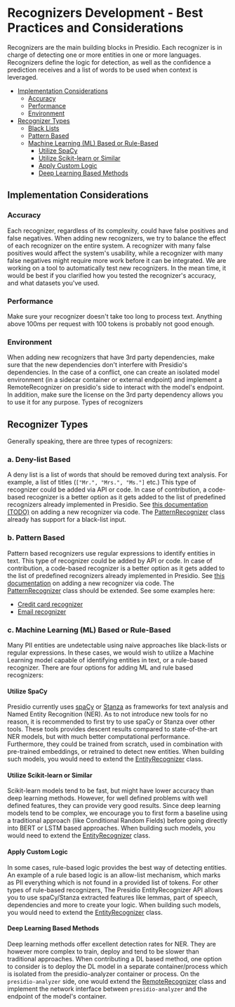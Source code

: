 # Recognizers Development - Best Practices and Considerations

Recognizers are the main building blocks in Presidio. Each recognizer is in charge of detecting one or more entities in one or more languages.
Recognizers define the logic for detection, as well as the confidence a prediction receives and a list of words to be used when context is leveraged.

- [Implementation Considerations](#implementation-considerations)
  - [Accuracy](#accuracy)
  - [Performance](#performance)
  - [Environment](#environment)
- [Recognizer Types](#recognizers-types)
  - [Black Lists](#a-black-lists)
  - [Pattern Based](#b-pattern-based)
  - [Machine Learning (ML) Based or Rule-Based](#c-machine-learning--ml--based-or-rule-based)
    - [Utilize SpaCy](#utilize-spacy)
    - [Utilize Scikit-learn or Similar](#utilize-scikit-learn-or-similar)
    - [Apply Custom Logic](#apply-custom-logic)
    - [Deep Learning Based Methods](#deep-learning-based-methods)

## Implementation Considerations

### Accuracy

Each recognizer, regardless of its complexity, could have false positives and false negatives. When adding new recognizers, we try to balance the effect of each recognizer on the entire system. A recognizer with many false positives would affect the system's usability, while a recognizer with many false negatives might require more work before it can be integrated. We are working on a tool to automatically test new recognizers. In the mean time, it would be best if you clarified how you tested the recognizer's accuracy, and what datasets you've used.

### Performance

Make sure your recognizer doesn't take too long to process text. Anything above 100ms per request with 100 tokens is probably not good enough.

### Environment

When adding new recognizers that have 3rd party dependencies, make sure that the new dependencies don't interfere with Presidio's dependencies. In the case of a conflict, one can create an isolated model environment (in a sidecar container or external endpoint) and implement a RemoteRecognizer on presidio's side to interact with the model's endpoint. In addition, make sure the license on the 3rd party dependency allows you to use it for any purpose.
Types of recognizers

## Recognizer Types

Generally speaking, there are three types of recognizers:

### a. Deny-list Based

A deny list is a list of words that should be removed during text analysis. For example, a list of titles (`["Mr.", "Mrs.", "Ms."]` etc.)
This type of recognizer could be added via API or code. In case of contribution, a code-based recognizer is a better option as it gets added to the list of predefined recognizers already implemented in Presidio.
See [this documentation (TODO)]() on adding a new recognizer via code. The [PatternRecognizer](/presidio-analyzer/presidio_analyzer/pattern_recognizer.py) class already has support for a black-list input.

### b. Pattern Based

Pattern based recognizers use regular expressions to identify entities in text.
This type of recognizer could be added by API or code. In case of contribution,
a code-based recognizer is a better option as it gets added to the list of predefined recognizers already implemented in Presidio.
See [this documentation](/docs/custom_fields.md#via-code) on adding a new recognizer via code.
The [PatternRecognizer](/presidio-analyzer/presidio_analyzer/pattern_recognizer.py) class should be extended.
See some examples here:

- [Credit card recognizer](/presidio-analyzer/presidio_analyzer/predefined_recognizers/credit_card_recognizer.py)
- [Email recognizer](/presidio-analyzer/presidio_analyzer/predefined_recognizers/email_recognizer.py)

### c. Machine Learning (ML) Based or Rule-Based

Many PII entities are undetectable using naive approaches like black-lists or regular expressions.
In these cases, we would wish to utilize a Machine Learning model capable of identifying entities in text,
or a rule-based recognizer. There are four options for adding ML and rule based recognizers:

#### Utilize SpaCy

Presidio currently uses [spaCy](https://spacy.io/) or [Stanza](https://stanfordnlp.github.io/stanza/) as frameworks for text analysis and Named Entity Recognition (NER).
As to not introduce new tools for no reason, it is recommended to first try to use spaCy or Stanza over other tools.
These tools provides descent results compared to state-of-the-art NER models, but with much better computational performance. Furthermore, they could be trained from scratch, used in combination with pre-trained embeddings, or retrained to detect new entities.
When building such models, you would need to extend the [EntityRecognizer](/presidio-analyzer/presidio_analyzer/entity_recognizer.py) class.

#### Utilize Scikit-learn or Similar

Scikit-learn models tend to be fast, but might have lower accuracy than deep learning methods. However, for well defined problems with well defined features, they can provide very good results.
Since deep learning models tend to be complex, we encourage you to first form a baseline using a traditional approach (like Conditional Random Fields) before going directly into BERT or LSTM based approaches.
When building such models, you would need to extend the [EntityRecognizer](/presidio-analyzer/presidio_analyzer/entity_recognizer.py) class.

#### Apply Custom Logic

In some cases, rule-based logic provides the best way of detecting entities. An example of a rule based logic is an allow-list mechanism, which marks as PII everything which is not found in a provided list of tokens.
For other types of rule-based recognizers, The Presidio EntityRecognizer API allows you to use spaCy/Stanza extracted features like lemmas, part of speech, dependencies and more to create your logic. When building such models, you would need to extend the [EntityRecognizer](/presidio-analyzer/presidio_analyzer/entity_recognizer.py) class.

#### Deep Learning Based Methods

Deep learning methods offer excellent detection rates for NER.
They are however more complex to train, deploy and tend to be slower than traditional approaches.
When contributing a DL based method, one option to consider is to deploy the DL model in a separate container/process which is isolated from the presidio-analyzer container or process. On the `presidio-analyzer` side, one would extend the [RemoteRecognizer](/presidio-analyzer/presidio_analyzer/remote_recognizer.py) class and implement the network interface between `presidio-analyzer` and the endpoint of the model's container.

